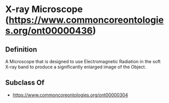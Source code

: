 # X-ray Microscope (https://www.commoncoreontologies.org/ont00000436)

## Definition
A Microscope that is designed to use Electromagnetic Radiation in the soft X-ray band to produce a significantly enlarged image of the Object.

## Subclass Of
- https://www.commoncoreontologies.org/ont00000304

